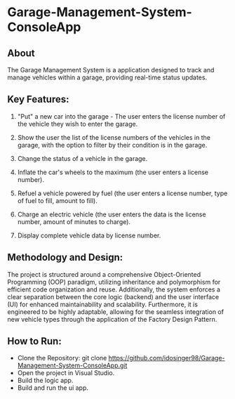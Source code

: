 # Garage-Management-System-ConsoleApp
## About
The Garage Management System is a application designed to track and manage vehicles within a garage, providing real-time status updates.

## Key Features:
1. "Put" a new car into the garage - The user enters the license number of the vehicle they wish to enter the garage.

2. Show the user the list of the license numbers of the vehicles in the garage, with the option to filter by their condition is in the garage.

3. Change the status of a vehicle in the garage.

4. Inflate the car's wheels to the maximum (the user enters a license number).

5. Refuel a vehicle powered by fuel (the user enters a license number, type of fuel to fill, amount to fill).

6. Charge an electric vehicle (the user enters the data is the license number, amount of minutes to charge).

7. Display complete vehicle data by license number.

## Methodology and Design:
The project is structured around a comprehensive Object-Oriented Programming (OOP) paradigm, utilizing inheritance and polymorphism for efficient code organization and reuse. Additionally, the system enforces a clear separation between the core logic (backend) and the user interface (UI) for enhanced maintainability and scalability. Furthermore, it is engineered to be highly adaptable, allowing for the seamless integration of new vehicle types through the application of the Factory Design Pattern.

## How to Run:
* Clone the Repository: git clone https://github.com/idosinger98/Garage-Management-System-ConsoleApp.git
* Open the project in Visual Studio.
* Build the logic app.
* Build and run the ui app.

